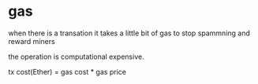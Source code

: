# gas

when there is a transation it takes a little bit of gas to stop spammning and reward miners


the operation is computational expensive.

tx cost(Ether) = gas cost * gas price